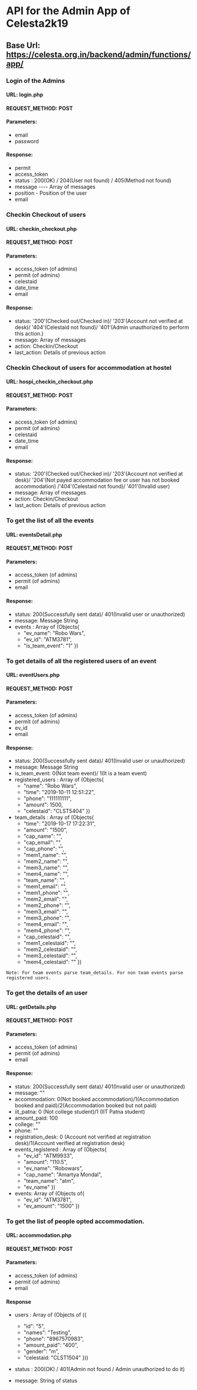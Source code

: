 # API for the Admin App of Celesta2k19
## Base Url: https://celesta.org.in/backend/admin/functions/app/


### Login of the Admins
#### URL: login.php
#### REQUEST_METHOD: POST
#### Parameters:
* email
* password
#### Response:
* permit
* access_token
* status : 200(OK) / 204(User not found) / 405(Method not found)
* message ---- Array of messages
* position - Position of the user
* email

### Checkin Checkout of users
#### URL: checkin_checkout.php
#### REQUEST_METHOD: POST
#### Parameters:
* access_token (of admins)
* permit (of admins)
* celestaid
* date_time
* email
#### Response:
* status: '200'(Checked out/Checked in)/ '203'(Account not verified at desk)/ '404'(Celestaid not found)/ '401'(Admin unauthorized to perform this action.)
* message: Array of messages
* action: Checkin/Checkout
* last_action: Details of previous action

### Checkin Checkout of users for accommodation at hostel
#### URL: hospi_checkin_checkout.php
#### REQUEST_METHOD: POST
#### Parameters:
* access_token (of admins)
* permit (of admins)
* celestaid
* date_time
* email
#### Response:
* status: '200'(Checked out/Checked in)/ '203'(Account not verified at desk)/ '204'(Not payed accommodation fee or user has not booked accommodation) /'404'(Celestaid not found)/ '401'(Invalid user)
* message: Array of messages
* action: Checkin/Checkout
* last_action: Details of previous action


### To get the list of all the events
#### URL: eventsDetail.php
#### REQUEST_METHOD: POST
#### Parameters:
* access_token (of admins)
* permit (of admins)
* email

#### Response:
* status: 200(Successfully sent data)/ 401(Invalid user or unauthorized)
* message: Message String
* events : Array of (Objects{
    - "ev_name": "Robo Wars",
    - "ev_id": "ATM3781",
    - "is_team_event": "1"
})

### To get details of all the registered users of an event
#### URL: eventUsers.php
#### REQUEST_METHOD: POST
#### Parameters:
* access_token (of admins)
* permit (of admins)
* ev_id
* email

#### Response:
* status: 200(Successfully sent data)/ 401(Invalid user or unauthorized)
* message: Message String
* is_team_event: 0(Not team event)/ 1(It is a team event)
* registered_users : Array of (Objects{
    - "name": "Robo Wars",
    - "time": "2019-10-11 12:51:22",
    - "phone": "111111111",
    - "amount": 1500,
    - "celestaid": "CLST5404"
})
* team_details : Array of (Objects{
    - "time": "2019-10-17 17:22:31",
    - "amount": "1500",
    - "cap_name": "",
    - "cap_email": "",
    - "cap_phone": "",
    - "mem1_name": "",
    - "mem2_name": "",
    - "mem3_name": "",
    - "mem4_name": "",
    - "team_name": "",
    - "mem1_email": "",
    - "mem1_phone": "",
    - "mem2_email": "",
    - "mem2_phone": "",
    - "mem3_email": "",
    - "mem3_phone": "",
    - "mem4_email": "",
    - "mem4_phone": "",
    - "cap_celestaid": "",
    - "mem1_celestaid": "",
    - "mem2_celestaid": "",
    - "mem3_celestaid": "",
    - "mem4_celestaid": ""
})

```Note: For team events parse team_details. For non team events parse registered users.```


### To get the details of an user
#### URL: getDetails.php
#### REQUEST_METHOD: POST
#### Parameters:
* access_token (of admins)
* permit (of admins)
* email

#### Response:
* status: 200(Successfully sent data)/ 401(Invalid user or unauthorized)
* message: ""
* accommodation: 0(Not booked accommodation)/1(Accommodation booked and paid)/2(Accommodation booked but not paid)
* iit_patna: 0 (Not college student)/1 (IIT Patna student)
* amount_paid: 100
* college: ""
* phone: ""
* registration_desk: 0 (Account not verified at registration desk)/1(Account verified at registration desk)
* events_registered : Array of (Objects{
    - "ev_id": "ATM9933",
    - "amount": "110.5",
    - "ev_name": "Robowars",
    - "cap_name": "Amartya Mondal",
    - "team_name": "atm",
    - "ev_name"
})
* events: Array of (Objects of{
    - "ev_id": "ATM3781",
    - "ev_amount": "1500"
})

### To get the list of people opted accommodation.
#### URL: accommodation.php
#### REQUEST_METHOD: POST
#### Parameters:
* access_token (of admins)
* permit (of admins)
* email

#### Response
* users : Array of (Objects of ({
    - "id": "5",
    - "names": "Testing",
    - "phone": "8967570983",
    - "amount_paid": "400",
    - "gender": "m",
    - "celestaid: "CLST1504"
}))

* status : 200(OK) / 401(Admin not found / Admin unauthorized to do it)
* message: String of status